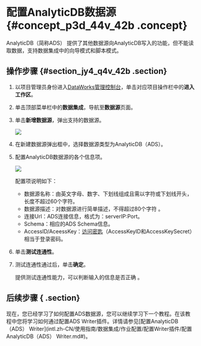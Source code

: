 # 配置AnalyticDB数据源 {#concept_p3d_44v_42b .concept}

AnalyticDB（简称ADS） 提供了其他数据源向AnalyticDB写入的功能，但不能读取数据，支持数据集成中的向导模式和脚本模式。

## 操作步骤 {#section_jy4_q4v_42b .section}

1.  以项目管理员身份进入[DataWorks管理控制台](https://workbench.data.aliyun.com/console)，单击对应项目操作栏中的**进入工作区**。
2.  单击顶部菜单栏中的**数据集成**，导航至**数据源**页面。
3.  单击**新增数据源**，弹出支持的数据源。

    ![](http://static-aliyun-doc.oss-cn-hangzhou.aliyuncs.com/assets/img/16197/15367326207524_zh-CN.png)

4.  在新建数据源弹出框中，选择数据源类型为AnalyticDB（ADS）。
5.  配置AnalyticDB数据源的各个信息项。

    ![](http://static-aliyun-doc.oss-cn-hangzhou.aliyuncs.com/assets/img/16197/15367326207525_zh-CN.png)

    配置项说明如下：

    -   数据源名称：由英文字母、数字、下划线组成且需以字符或下划线开头，长度不超过60个字符。
    -   数据源描述：对数据源进行简单描述，不得超过80个字符 。
    -   连接Url：ADS连接信息，格式为：serverIP:Port。
    -   Schema：相应的ADS Schema信息。
    -   AccessID/AceessKey：[访问密匙](https://www.alibabacloud.com/help/doc-detail/53045.htm)（AccessKeyID和AccessKeySecret）相当于登录密码。
6.  单击**测试连通性**。
7.  测试连通性通过后，单击**确定**。

    提供测试连通性能力，可以判断输入的信息是否正确 。


## 后续步骤 { .section}

现在，您已经学习了如何配置ADS数据源，您可以继续学习下一个教程。在该教程中您将学习如何通过配置ADS Writer插件。详情请参见[配置AnalyticDB（ADS） Writer](intl.zh-CN/使用指南/数据集成/作业配置/配置Writer插件/配置AnalyticDB（ADS） Writer.md#)。


